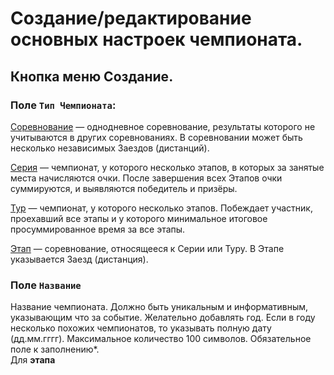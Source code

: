 # Создание/редактирование основных настроек чемпионата.

## Кнопка меню **Создание**.

### Поле `Тип Чемпионата`:

<u>Соревнование</u> — однодневное соревнование, результаты которого не учитываются в других
соревнованиях. В соревновании может быть несколько независимых Заездов (дистанций).

<u>Серия</u> — чемпионат, у которого несколько этапов, в которых за занятые места начисляются
очки. После завершения всех Этапов очки суммируются, и выявляются победитель и призёры.

<u>Тур</u> — чемпионат, у которого несколько этапов. Побеждает участник, проехавший все этапы и
у которого минимальное итоговое просуммированное время за все этапы.

<u>Этап</u> — соревнование, относящееся к Серии или Туру. В Этапе указывается Заезд (дистанция).

### Поле `Название`

Название чемпионата. Должно быть уникальным и информативным, указывающим что за событие.
Желательно добавлять год. Если в году несколько похожих чемпионатов, то указывать полную дату
(дд.мм.гггг). Максимальное количество 100 символов. Обязательное поле к заполнению\*.  
Для **этапа**

